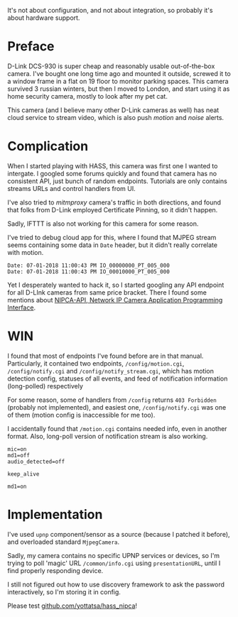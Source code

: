 It's not about configuration, and not about integration, so probably it's about hardware support.

# Preface

D-Link DCS-930 is super cheap and reasonably usable out-of-the-box camera. I've bought one long time ago and mounted it outside, screwed it to a window frame in a flat on 19 floor to monitor parking spaces. This camera survived 3 russian winters, but then I moved to London, and start using it as home security camera, mostly to look after my pet cat.

This camera (and I believe many other D-Link cameras as well) has neat cloud service to stream video, which is also push *motion* and *noise* alerts.

# Complication

When I started playing with HASS, this camera was first one I wanted to intergate. l googled some forums quickly and found that camera has no consistent API, just bunch of random endpoints. Tutorials are only contains streams URLs and control handlers from UI.

I've also tried to *mitmproxy* camera's traffic in both directions, and found that folks from D-Link employed Certificate Pinning, so it didn't happen.

Sadly, IFTTT is also not working for this camera for some reason.

I've tried to debug cloud app for this, where I found that MJPEG stream seems containing some data in `Date` header, but it didn't really correlate with motion.

    Date: 07-01-2018 11:00:43 PM IO_00000000_PT_005_000
    Date: 07-01-2018 11:00:43 PM IO_00010000_PT_005_000

Yet I desperately wanted to hack it, so I started googling any API endpoint for all D-LInk cameras from same price bracket. There I found some mentions about [NIPCA-API, Network IP Camera Application Programming Interface](http://gurau-audibert.hd.free.fr/josdblog/wp-content/uploads/2013/09/CGI_2121.pdf).

# WIN

I found that most of endpoints I've found before are in that manual. Particularly, it contained two endpoints, `/config/motion.cgi`, `/config/notify.cgi` and `/config/notify_stream.cgi`, which has motion detection config, statuses of all events, and feed of notification information (long-polled) respectively

For some reason, some of handlers from `/config` returns `403 Forbidden` (probably not implemented), and easiest one, `/config/notify.cgi` was one of them (motion config is inaccessible for me too).

I accidentally found that `/motion.cgi` contains needed info, even in another format. Also, long-poll version of notification stream is also working.

    mic=on
    md1=off
    audio_detected=off
    
    keep_alive
    
    md1=on

# Implementation

I've used `upnp` component/sensor as a source (because I patched it before), and overloaded standard `MjpegCamera`.

Sadly, my camera contains no specific UPNP services or devices, so I'm trying to poll 'magic' URL `/common/info.cgi` using `presentationURL`, until I find properly responding device.

I still not figured out how to use discovery framework to ask the password interactively, so I'm storing it in config.

Please test [github.com/yottatsa/hass_nipca](https://github.com/yottatsa/hass_nipca)!
